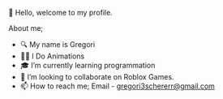 👋 Hello, welcome to my profile.

  About me;
- 🔍 My name is Gregori
- 🏃‍♂️ I Do Animations
- 🎓 I’m currently learning programmation
- 🧾 I’m looking to collaborate on Roblox Games.
- 📫 How to reach me; Email - gregori3schererr@gmail.com


<!---
Greg-Scherer/Greg-Scherer is a ✨ special ✨ repository because its `README.md` (this file) appears on your GitHub profile.
You can click the Preview link to take a look at your changes.
--->
